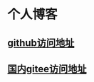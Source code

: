 # 个人博客

## [github访问地址](https://ajn404.github.io/rengm/)
## [国内gitee访问地址](https://ajn404.gitee.io/rengm/)

